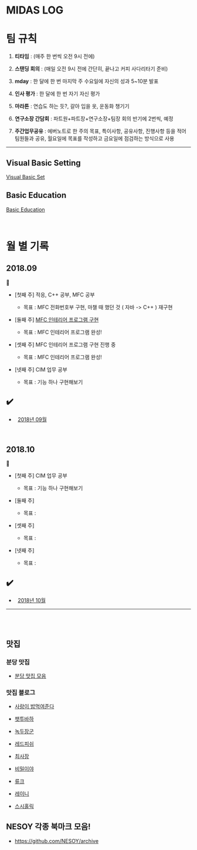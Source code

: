 # MIDAS LOG

# 팀 규칙

1. __티타임__ : (매주 한 번씩 오전 9시 전에)

2. __스탠딩 회의__ : (매일 오전 9시 전에 간단히, 끝나고 커피 사다리타기 준비)

3. __mday__ : 한 달에 한 번 마지막 주 수요일에 자신의 성과 5~10분 발표

4. __인사 평가__ : 한 달에 한 번 자기 자신 평가

5. __마라톤__ : 연습도 하는 듯?, 갈아 입을 옷, 운동화 챙기기

6. __연구소장 간담회__ : 파트원+파트장+연구소장+팀장 회의 반기에 2번씩, 예정

7. __주간업무공유__ : 에버노트로 한 주의 목표, 특이사항, 공유사항, 진행사항 등을 적어 팀원들과 공유, 월요일에 목표를 작성하고 금요일에 점검하는 방식으로 사용

---

## Visual Basic Setting

[Visual Basic Set](/contents/VisualBasicSet.md)

## Basic Education

[Basic Education](/contents/BasicEducation/README.md)

<br/>

# 월 별 기록

## 2018.09
:memo:
* [첫째 주] 적응, C++ 공부, MFC 공부
  * 목표 : MFC 전화번호부 구현, 마챌 때 했던 것 ( 자바 -> C++ ) 재구현

* [둘째 주] [MFC 인테리어 프로그램 구현](https://github.com/wnsgml972/MFC-InteriorProgram)
  * 목표 : MFC 인테리어 프로그램 완성!

* [셋째 주] MFC 인테리어 프로그램 구현 진행 중
  * 목표 : MFC 인테리어 프로그램 완성!

* [넷째 주] CIM 업무 공부
  * 목표 : 기능 하나 구현해보기


## :heavy_check_mark:
* &nbsp; [2018년 09월](/contents/2018.09/09.md)

<br/>

## 2018.10
:memo:
* [첫째 주] CIM 업무 공부
  * 목표 : 기능 하나 구현해보기

* [둘째 주]
  * 목표 :

* [셋째 주]
  * 목표 :

* [넷째 주]
  * 목표 :


## :heavy_check_mark:
* &nbsp; [2018년 10월](/contents/2018.10/10.md)

---

<br/><br/>

## 맛집

### 분당 맛집

* [분당 맛집 모음](https://github.com/JeaSungLEE/bundang)

### 맛집 블로그

* [사랑이 밥먹여준다](https://blog.naver.com/zephyr122059)

* [팻투바하](http://blog.naver.com/pat2bach)

* [녹두장군](http://hsong.egloos.com/)

* [레드피쉬](http://redfish.egloos.com/)

* [최사장](https://blog.naver.com/mpasdf)

* [비밀이야](https://blog.naver.com/mardukas)

* [류크](https://blog.naver.com/luke_suh)

* [레이니](https://blog.naver.com/paperchan)

* [스시홀릭](https://blog.naver.com/blue85888)


## NESOY 각종 북마크 모음!

* <https://github.com/NESOY/archive>
